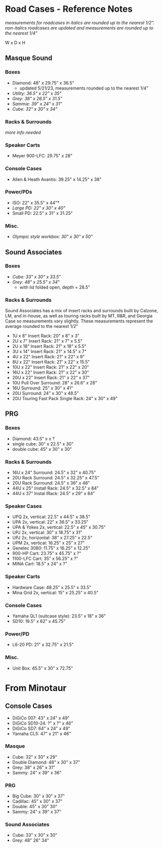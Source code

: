 # Road Cases - Reference Notes

*measurements for roadcases in italics are rounded up to the nearest 1/2". non-italics roadcases are updated and measurements are rounded up to the nearest 1/4"*

W x D x H

## Masque Sound

### Boxes
* Diamond: 48" x 29.75" x 36.5"
    * updated 5/21/23, measurements rounded up to the nearest 1/4"
* *Utility: 36.5" x 22" x 35"*
* *Grey: 38" x 26.5" x 31.5"*
* *Sammie: 39" x 24" x 31"*
* *Cube: 32" x 30" x 34"*

### Racks & Surrounds
*more info needed*

### Speaker Carts
* Meyer 900-LFC: 29.75" x 28"

### Console Cases
* Allen & Heath Avantis: 39.25" x 14.25" x 38"

### Power/PDs
* ISO: 22" x 35.5" x 44"*
* *Large PD: 22" x 30" x 40"*
* Small PD: 22.5" x 31" x 31.25"

### Misc.
* *Olympic style workbox: 30" x 30" x 50"*





## Sound Associates

### Boxes
* *Cube: 33" x 30" x 33.5"*
* *Grey: 48" x 25.5" x 34"*
    * with lid folded open, depth = 28.5"

### Racks & Surrounds
Sound Associates has a mix of insert racks and surrounds built by Calzone, LM, and in-house, as well as touring racks built by MT, R&R, and Georgia Case so measurements vary slightly. These measurements represent the average rounded to the nearest 1/2"
* 1U x 8" Insert Rack: 20" x 8" x 3"
* 2U x 7" Insert Rack: 21" x 7" x 5.5"
* 2U x 18" Insert Rack: 21" x 18" x 5.5"
* 3U x 14" Insert Rack: 21" x 14.5" x 7"
* 4U x 22" Insert Rack: 21" x 22" x 9"
* 8U x 22" Insert Rack: 21" x 22" x 15.5"
* 10U x 22" Insert Rack: 21" x 22" x 20"
* 16U x 22" Insert Rack: 21" x 22" x 30"
* 20U x 22" Insert Rack: 21" x 22" x 37"
* 10U Pull Over Surround: 28" x 26.6" x 28"
* 16U Surround: 25" x 30" x 41"
* 20U Surround: 24" x 30" x 48.5"
* 20U Touring Fast Pack Single Rack: 24" x 30" x 49"

## PRG

### Boxes
* Diamond: 43.5" x x ?
* single cube: 30" x 22.5" x 30"
* double cube: 45" x 30" x 30"

### Racks & Surrounds
* 16U x 24" Surround: 24.5" x 32" x 40.75"
* 20U Rack Surround: 24.5" x 32.25" x 47.5"
* 20U Rack Surround: 24.5" x 36" x 48"
* 44U x 25" Install Rack: 24.5" x 32.5" x 84"
* 44U x 37" Instal lRack: 24.5" x 29" x 84"

### Speaker Cases
* UPQ 2x, vertical: 22.5" x 44.5" x 38.5"
* UPA 2x, vertical: 22" x 36.5" x 33.25"
* UPA & Yokes 2x, vertical: 22.5" x 45" x 30.75"
* UPJ 2x, vertical: 30" x 18.75" x 31"
* UPJ 2x, horizontal: 38" x 27.25" x 22.5"
* UPM 2x, vertical: 16.25" x 25" x 27"
* Genelec 3080: 11.75" x 16.25" x 12.25"
* 900-HP Cart: 23.75" x 45.75" x ?"
* 1100-LFC Cart: 35" x 56.25" x ?"
* MINA Cart: 18.5" x 24" x ?"

### Speaker Carts
* Hardware Case: 48.25" x 25.5" x 33.5"
* Mina Grid 2x, vertical: 15" x 25.25" x 40.5"

### Console Cases
* Yamaha QL1 (suitcase style): 23.5" x 18" x 36"
* SD10: 19.5" x 62" x 45.75"

### Power/PD
* L6-20 PD: 21" x 32.75" x 21.5"

### Misc.
* Unit Box: 45.5" x 30" x 72.75"





# From Minotaur

## Console Cases
* DiGiCo 007: 43" x 24" x 49"
* DiGiCo SD10-24: ?" x ?" x 46"
* DiGiCo SD7: 64" x 24" x 49"
* Yamaha CL5: 47" x 21" x 46"

### Masque
* Cube: 32" x 30" x 29"
* Double Diamond: 48" x 30" x 37"
* Grey: 38" x 26" x 31"
* Sammy: 24" x 39" x 36"

### PRG
* Big Cube: 30" x 30" x 37"
* Cadillac: 45" x 30" x 37"
* Double: 45" x 30" 30"
* Sammy: 24" x 39" x 37"

### Sound Associates
* Cube: 33" x 30" x 30"
* Grey: 48" 26" 34"
